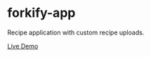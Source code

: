 # forkify-app
Recipe application with custom recipe uploads.

[Live Demo](https://forkify-app-vinod.netlify.app/)


